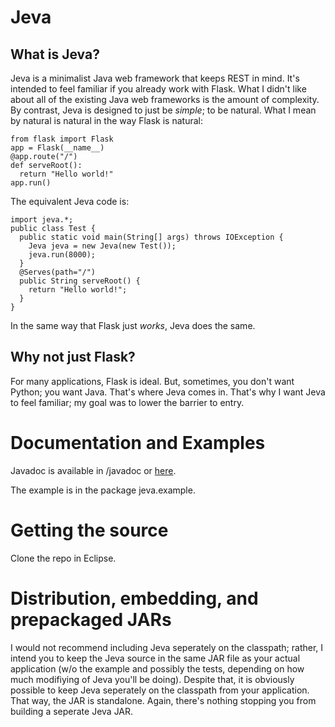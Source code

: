 Jeva
====

What is Jeva?
-------------
Jeva is a minimalist Java web framework that keeps REST in mind. It's intended to feel familiar if you already work
with Flask. What I didn't like about all of the existing Java web frameworks is the amount of complexity. By contrast,
Jeva is designed to just be *simple*; to be natural. What I mean by natural is natural in the way Flask is natural:

    from flask import Flask
    app = Flask(__name__)
    @app.route("/")
    def serveRoot():
      return "Hello world!"
    app.run()

The equivalent Jeva code is:

    import jeva.*;
    public class Test {
      public static void main(String[] args) throws IOException {
        Jeva jeva = new Jeva(new Test());
        jeva.run(8000);
      }
      @Serves(path="/")
      public String serveRoot() {
        return "Hello world!";
      }
    }

In the same way that Flask just *works*, Jeva does the same.

Why not just Flask?
-------------------
For many applications, Flask is ideal. But, sometimes, you don't want Python; you want Java. That's where Jeva comes
in. That's why I want Jeva to feel familiar; my goal was to lower the barrier to entry.

Documentation and Examples
==========================
Javadoc is available in /javadoc or [here](https://ethan2-0.github.io/jeva_javadoc/).

The example is in the package jeva.example.

Getting the source
==================
Clone the repo in Eclipse.

Distribution, embedding, and prepackaged JARs
=============================================
I would not recommend including Jeva seperately on the classpath; rather, I intend you to keep the Jeva source in the
same JAR file as your actual application (w/o the example and possibly the tests, depending on how much modifiying
of Jeva you'll be doing). Despite that, it is obviously possible to keep Jeva seperately on the classpath from your
application. That way, the JAR is standalone. Again, there's nothing stopping you from building a seperate Jeva JAR.
